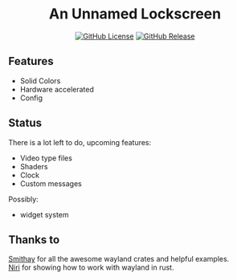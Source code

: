 <h1 align="center">An Unnamed Lockscreen</h1>
<p align="center">
    <a href="https://github.com/anant-357/something-lock-rs/blob/main/LICENSE"><img alt="GitHub License" src="https://img.shields.io/github/license/anant-357/something-lock-rs"></a>
    <a href="https://github.com/anant-357/something-lock-rs/releases"><img alt="GitHub Release" src="https://img.shields.io/github/v/release/anant-357/something-lock-rs?logo=github"></a>
</p>

## Features

- Solid Colors
- Hardware accelerated
- Config

## Status

There is a lot left to do, upcoming features:

- Video type files
- Shaders
- Clock
- Custom messages

Possibly:

- widget system

## Thanks to
[Smithay](https://github.com/Smithay/client-toolkit) for all the awesome wayland crates and helpful examples. <br>
[Niri](https://github.com/Yalter/niri) for showing how to work with wayland in rust.
